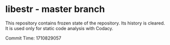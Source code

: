 # libestr - master branch

This repository contains frozen state of the repository.
Its history is cleared. It is used only for static code
analysis with Codacy.

Commit Time: 1710829057